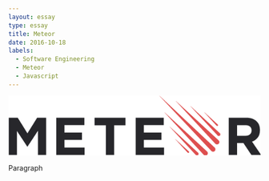 ```yaml
---
layout: essay
type: essay
title: Meteor
date: 2016-10-18
labels:
  - Software Engineering
  - Meteor
  - Javascript
---
```


<img class="ui huge round middle image" src="../images/meteor.png">

Paragraph
